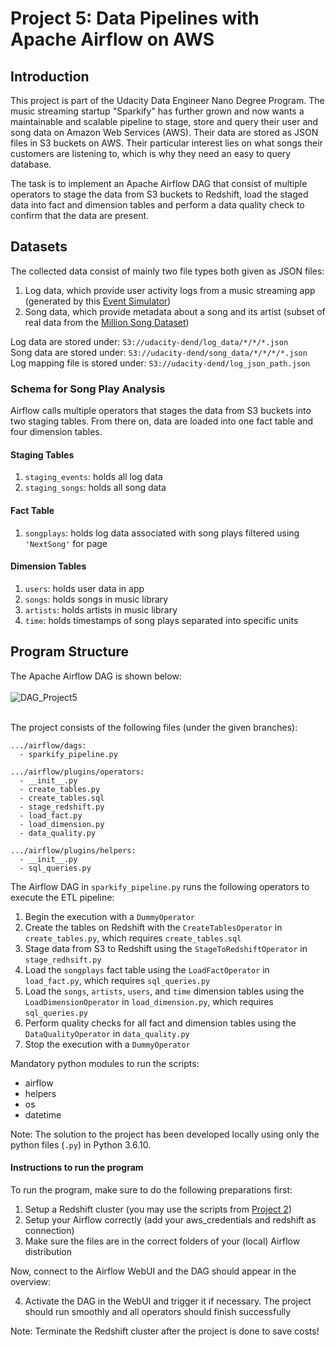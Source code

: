 # Project 5: Data Pipelines with Apache Airflow on AWS

## Introduction
This project is part of the Udacity Data Engineer Nano Degree Program. The music streaming startup "Sparkify" has further grown and now wants a maintainable and scalable pipeline to stage, store and query their user and song data on Amazon Web Services (AWS). Their data are stored as JSON files in S3 buckets on AWS. Their particular interest lies on what songs their customers are listening to, which is why they need an easy to query database.

The task is to implement an Apache Airflow DAG that consist of multiple operators to stage the data from S3 buckets to Redshift, load the staged data into fact and dimension tables and perform a data quality check to confirm that the data are present.

## Datasets

The collected data consist of mainly two file types both given as JSON files:

1. Log data, which provide user activity logs from a music streaming app (generated by this [Event Simulator](https://github.com/Interana/eventsim))
2. Song data, which provide metadata about a song and its artist (subset of real data from the [Million Song Dataset](http://millionsongdataset.com/))

Log data are stored under: ``S3://udacity-dend/log_data/*/*/*.json``
<br>Song data are stored under: ``S3://udacity-dend/song_data/*/*/*/*.json``
<br>Log mapping file is stored under: ``S3://udacity-dend/log_json_path.json``

### Schema for Song Play Analysis

Airflow calls multiple operators that stages the data from S3 buckets into two staging tables. From there on, data are loaded into one fact table and four dimension tables.

#### Staging Tables

1. ``staging_events``: holds all log data
2. ``staging_songs``: holds all song data

#### Fact Table

1. ``songplays``: holds log data associated with song plays filtered using ``'NextSong'`` for page

#### Dimension Tables

1. ``users``: holds user data in app
2. ``songs``: holds songs in music library
3. ``artists``: holds artists in music library
4. ``time``: holds timestamps of song plays separated into specific units

## Program Structure

The Apache Airflow DAG is shown below: <br>
<br>
![DAG_Project5](https://github.com/mhauck-FFM/Udacity_Data_Engineering_Projects/blob/master/Project_5/DAG_Airflow_project_5.png)

<br>
The project consists of the following files (under the given branches):

```
.../airflow/dags:
  - sparkify_pipeline.py

.../airflow/plugins/operators:
  - __init__.py
  - create_tables.py
  - create_tables.sql
  - stage_redshift.py
  - load_fact.py
  - load_dimension.py
  - data_quality.py

.../airflow/plugins/helpers:
  - __init__.py
  - sql_queries.py
```

The Airflow DAG in ``sparkify_pipeline.py`` runs the following operators to execute the ETL pipeline:
  1. Begin the execution with a ``DummyOperator``
  2. Create the tables on Redshift with the ``CreateTablesOperator`` in ``create_tables.py``, which requires ``create_tables.sql``
  3. Stage data from S3 to Redshift using the ``StageToRedshiftOperator`` in ``stage_redhsift.py``
  4. Load the ``songplays`` fact table using the ``LoadFactOperator`` in ``load_fact.py``, which requires ``sql_queries.py``
  5. Load the ``songs``, ``artists``, ``users``, and ``time`` dimension tables using the ``LoadDimensionOperator`` in ``load_dimension.py``, which requires ``sql_queries.py``
  6. Perform quality checks for all fact and dimension tables using the ``DataQualityOperator`` in ``data_quality.py``
  7. Stop the execution with a ``DummyOperator``

Mandatory python modules to run the scripts:

- airflow
- helpers
- os
- datetime

Note: The solution to the project has been developed locally using only the python files (``.py``) in Python 3.6.10.

#### Instructions to run the program

To run the program, make sure to do the following preparations first:

1. Setup a Redshift cluster (you may use the scripts from [Project 2](https://github.com/mhauck-FFM/Udacity_Data_Engineering_Projects/tree/master/Project_2))
2. Setup your Airflow correctly (add your aws_credentials and redshift as connection)
3. Make sure the files are in the correct folders of your (local) Airflow distribution

Now, connect to the Airflow WebUI and the DAG should appear in the overview:

4. Activate the DAG in the WebUI and trigger it if necessary. The project should run smoothly and all operators should finish successfully

Note: Terminate the Redshift cluster after the project is done to save costs!
